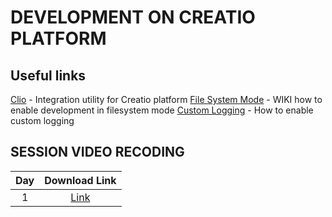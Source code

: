 # DEVELOPMENT ON CREATIO PLATFORM

## Useful links
[Clio][clio] - Integration utility for Creatio platform
[File System Mode][fsmode] - WIKI how to enable development in filesystem mode
[Custom Logging][nlog] - How to enable custom logging



## SESSION VIDEO RECODING
|Day|Download Link|
|:--:|:--:|
|1|[Link][d1v]|
<!-- 
|2|[Link][d2v]|
|3|[Link][d3v]|
|4|[Link][d4v]|
|5|[Link][d5v]|
|6|[Link][d6v]|
|7|[Link][d7v]|
|8|[Link][d8v]|
 -->


<!-- Named Links -->
[d1v]: https://creatio-global.zoom.us/rec/share/DvyvQtYX7Nyry9qFEp_ykASA1zyr6a24hIX6pJNiq8LrK-AtgouPI0JpeGjHfhsQ.Cn2p_EDTcjAZCEHW?startTime=1621259950000
<!-- Video 
[d2v]: 
[d3v]: 
[d4v]: 
[d5v]: 
[d6v]: 
[d7v]: 
[d8v]: 
Links -->


<!-- Links -->
[clio]:https://github.com/Advance-Technologies-Foundation/clio
[fsmode]:https://github.com/Academy-Creatio/TrainingProgramm/wiki/Enable-development-in-FileSystem-Mode
[nlog]:https://github.com/Academy-Creatio/TrainingProgramm/wiki/Custom-Logging-with-NLog